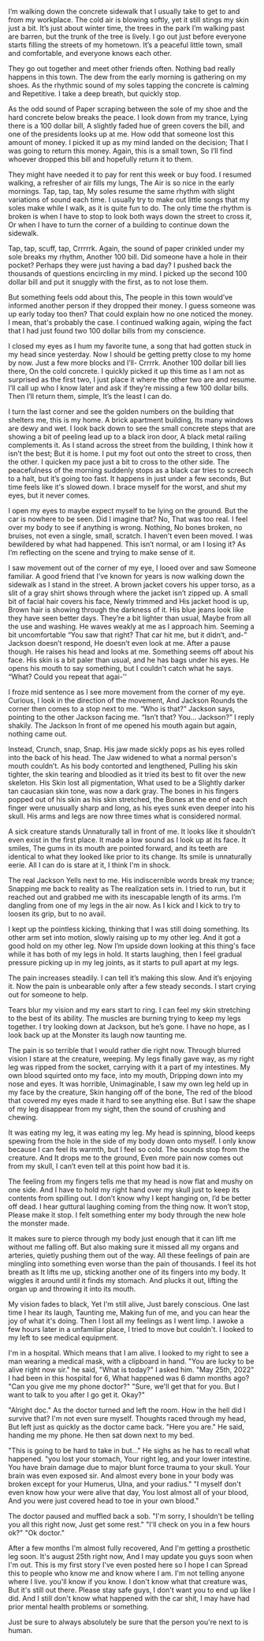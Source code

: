 I’m walking down the concrete sidewalk that I usually take to get to and from my workplace. The cold air is blowing softly, yet it still stings my skin just a bit. It’s just about winter time, the trees in the park I’m walking past are barren, but the trunk of the tree is lively. I go out just before everyone starts filling the streets of my hometown. It’s a peaceful little town, small and comfortable, and everyone knows each other.

They go out together and meet other friends often. Nothing bad really happens in this town. The dew from the early morning is gathering on my shoes. As the rhythmic sound of my soles tapping the concrete is calming and Repetitive. I take a deep breath, but quickly stop.

As the odd sound of Paper scraping between the sole of my shoe and the hard concrete below breaks the peace. I look down from my trance, Lying there is a 100 dollar bill, A slightly faded hue of green covers the bill, and one of the presidents looks up at me. How odd that someone lost this amount of money. I picked it up as my mind landed on the decision; That I was going to return this money. Again, this is a small town, So I’ll find whoever dropped this bill and hopefully return it to them.

They might have needed it to pay for rent this week or buy food. I resumed walking, a refresher of air fills my lungs, The Air is so nice in the early mornings. Tap, tap, tap, My soles resume the same rhythm with slight variations of sound each time. I usually try to make out little songs that my soles make while I walk, as it is quite fun to do. The only time the rhythm is broken is when I have to stop to look both ways down the street to cross it, Or when I have to turn the corner of a building to continue down the sidewalk.

Tap, tap, scuff, tap, Crrrrrk. Again, the sound of paper crinkled under my sole breaks my rhythm, Another 100 bill. Did someone have a hole in their pocket? Perhaps they were just having a bad day? I pushed back the thousands of questions encircling in my mind. I picked up the second 100 dollar bill and put it snuggly with the first, as to not lose them.

But something feels odd about this, The people in this town would’ve informed another person if they dropped their money. I guess someone was up early today too then? That could explain how no one noticed the money. I mean, that's probably the case. I continued walking again, wiping the fact that I had just found two 100 dollar bills from my conscience.

I closed my eyes as I hum my favorite tune, a song that had gotten stuck in my head since yesterday. Now I should be getting pretty close to my home by now. Just a few more blocks and I’ll- Crrrrk. Another 100 dollar bill lies there, On the cold concrete. I quickly picked it up this time as I am not as surprised as the first two, I just place it where the other two are and resume. I’ll call up who I know later and ask if they’re missing a few 100 dollar bills. Then I’ll return them, simple, It’s the least I can do.

I turn the last corner and see the golden numbers on the building that shelters me, this is my home. A brick apartment building, Its many windows are dewy and wet. I look back down to see the small concrete steps that are showing a bit of peeling lead up to a black iron door, A black metal railing complements it. As I stand across the street from the building, I think how it isn’t the best; But it is home. I put my foot out onto the street to cross, then the other. I quicken my pace just a bit to cross to the other side. The peacefulness of the morning suddenly stops as a black car tries to screech to a halt, but it’s going too fast. It happens in just under a few seconds, But time feels like it's slowed down. I brace myself for the worst, and shut my eyes, but it never comes.

I open my eyes to maybe expect myself to be lying on the ground. But the car is nowhere to be seen. Did I imagine that? No, That was too real. I feel over my body to see if anything is wrong. Nothing, No bones broken, no bruises, not even a single, small, scratch. I haven't even been moved. I was bewildered by what had happened. This isn’t normal, or am I losing it? As I’m reflecting on the scene and trying to make sense of it.

I saw movement out of the corner of my eye, I looed over and saw Someone familiar. A good friend that I’ve known for years is now walking down the sidewalk as I stand in the street. A brown jacket covers his upper torso, as a slit of a gray shirt shows through where the jacket isn’t zipped up. A small bit of facial hair covers his face, Newly trimmed and His jacket hood is up, Brown hair is showing through the darkness of it. His blue jeans look like they have seen better days. They’re a bit lighter than usual, Maybe from all the use and washing. He waves weakly at me as I approach him. Seeming a bit uncomfortable “You saw that right? That car hit me, but it didn’t, and-” Jackson doesn’t respond, He doesn’t even look at me. After a pause though. He raises his head and looks at me. Something seems off about his face. His skin is a bit paler than usual, and he has bags under his eyes. He opens his mouth to say something, but I couldn't catch what he says. “What? Could you repeat that agai-''

I froze mid sentence as I see more movement from the corner of my eye. Curious, I look in the direction of the movement, And Jackson Rounds the corner then comes to a stop next to me. “Who is that?” Jackson says, pointing to the other Jackson facing me. “Isn’t that? You… Jackson?” I reply shakily. The Jackson In front of me opened his mouth again but again, nothing came out.

Instead, Crunch, snap, Snap. His jaw made sickly pops as his eyes rolled into the back of his head. The Jaw widened to what a normal person's mouth couldn’t. As his body contorted and lengthened, Pulling his skin tighter, the skin tearing and bloodied as it tried its best to fit over the new skeleton. His Skin lost all pigmentation, What used to be a Slightly darker tan caucasian skin tone, was now a dark gray. The bones in his fingers popped out of his skin as his skin stretched, the Bones at the end of each finger were unusually sharp and long, as his eyes sunk even deeper into his skull. His arms and legs are now three times what is considered normal.

A sick creature stands Unnaturally tall in front of me. It looks like it shouldn’t even exist in the first place. It made a low sound as I look up at its face. It smiles, The gums in its mouth are pointed forward, and its teeth are identical to what they looked like prior to its change. Its smile is unnaturally eerie. All I can do is stare at it, I think I'm in shock.

The real Jackson Yells next to me. His indiscernible words break my trance; Snapping me back to reality as The realization sets in. I tried to run, but it reached out and grabbed me with its inescapable length of its arms. I’m dangling from one of my legs in the air now. As I kick and I kick to try to loosen its grip, but to no avail.

I kept up the pointless kicking, thinking that I was still doing something. Its other arm set into motion, slowly raising up to my other leg. And it got a good hold on my other leg. Now I’m upside down looking at this thing's face while it has both of my legs in hold. It starts laughing, then I feel gradual pressure picking up in my leg joints, as it starts to pull apart at my legs.

The pain increases steadily. I can tell it’s making this slow. And it’s enjoying it. Now the pain is unbearable only after a few steady seconds. I start crying out for someone to help.

Tears blur my vision and my ears start to ring. I can feel my skin stretching to the best of its ability. The muscles are burning trying to keep my legs together. I try looking down at Jackson, but he’s gone. I have no hope, as I look back up at the Monster its laugh now taunting me.

The pain is so terrible that I would rather die right now. Through blurred vision I stare at the creature, weeping. My legs finally gave way, as my right leg was ripped from the socket, carrying with it a part of my intestines. My own blood squirted onto my face, into my mouth, Dripping down into my nose and eyes. It was horrible, Unimaginable, I saw my own leg held up in my face by the creature, Skin hanging off of the bone, The red of the blood that covered my eyes made it hard to see anything else. But I saw the shape of my leg disappear from my sight, then the sound of crushing and chewing.

It was eating my leg, it was eating my leg. My head is spinning, blood keeps spewing from the hole in the side of my body down onto myself. I only know because I can feel its warmth, but I feel so cold. The sounds stop from the creature. And It drops me to the ground, Even more pain now comes out from my skull, I can’t even tell at this point how bad it is.

The feeling from my fingers tells me that my head is now flat and mushy on one side. And I have to hold my right hand over my skull just to keep its contents from spilling out. I don’t know why I kept hanging on, I’d be better off dead. I hear guttural laughing coming from the thing now. It won’t stop, Please make it stop. I felt something enter my body through the new hole the monster made.

It makes sure to pierce through my body just enough that it can lift me without me falling off. But also making sure it missed all my organs and arteries, quietly pushing them out of the way. All these feelings of pain are mingling into something even worse than the pain of thousands. I feel its hot breath as It lifts me up, sticking another one of its fingers into my body. It wiggles it around until it finds my stomach. And plucks it out, lifting the organ up and throwing it into its mouth.

My vision fades to black, Yet I'm still alive, Just barely conscious. One last time I hear its laugh, Taunting me, Making fun of me, and you can hear the joy of what it's doing. Then I lost all my feelings as I went limp. I awoke a few hours later in a unfamiliar place, I tried to move but couldn't. I looked to my left to see medical equipment.

I'm in a hospital. Which means that I am alive. I looked to my right to see a man wearing a medical mask, with a clipboard in hand. "You are lucky to be alive right now sir." he said, "What is today?" I asked him. "May 25th, 2022" I had been in this hospital for 6, What happened was 6 damn months ago? "Can you give me my phone doctor?" "Sure, we'll get that for you. But I want to talk to you after I go get it. Okay?"

"Alright doc." As the doctor turned and left the room. How in the hell did I survive that? I'm not even sure myself. Thoughts raced through my head, But left just as quickly as the doctor came back. "Here you are." He said, handing me my phone. He then sat down next to my bed.

"This is going to be hard to take in but..." He sighs as he has to recall what happened. "you lost your stomach, Your right leg, and your lower intestine. You have brain damage due to major blunt force trauma to your skull. Your brain was even exposed sir. And almost every bone in your body was broken except for your Humerus, Ulna, and your radius." "I myself don't even know how your were alive that day, You lost almost all of your blood, And you were just covered head to toe in your own blood."

The doctor paused and muffled back a sob. "I'm sorry, I shouldn't be telling you all this right now, Just get some rest." "I'll check on you in a few hours ok?" "Ok doctor."

After a few months I'm almost fully recovered, And I'm getting a prosthetic leg soon. It's august 25th right now, And I may update you guys soon when I'm out. This is my first story I've even posted here so I hope I can Spread this to people who know me and know where I am. I'm not telling anyone where I live. you'll know if you know. I don't know what that creature was, But it's still out there. Please stay safe guys, I don't want you to end up like I did. And I still don't know what happened with the car shit, I may have had prior mental health problems or something.

Just be sure to always absolutely be sure that the person you're next to is human.